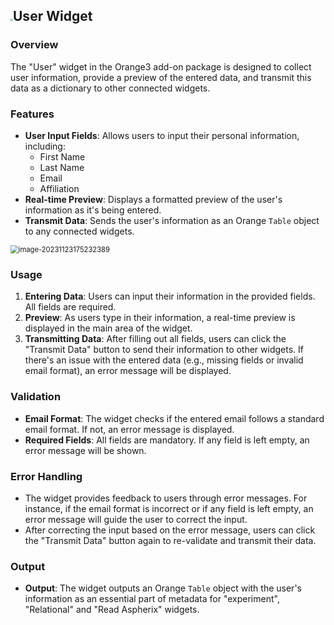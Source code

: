 ## <img src="C:\Users\Orangepanda\orange-demvironment\orangedemvironment\icons\User.png" style="zoom:25%;" />User Widget

### Overview

The "User" widget in the Orange3 add-on package is designed to collect user information, provide a preview of the entered data, and transmit this data as a dictionary to other connected widgets.

### Features

- **User Input Fields**: Allows users to input their personal information, including:
  - First Name
  - Last Name
  - Email
  - Affiliation
- **Real-time Preview**: Displays a formatted preview of the user's information as it's being entered.
- **Transmit Data**: Sends the user's information as an Orange `Table` object to any connected widgets.

<img src="C:\Users\Orangepanda\AppData\Roaming\Typora\typora-user-images\image-20231123175232389.png" alt="image-20231123175232389" style="zoom:80%;" />

### Usage

1. **Entering Data**: Users can input their information in the provided fields. All fields are required.
2. **Preview**: As users type in their information, a real-time preview is displayed in the main area of the widget.
3. **Transmitting Data**: After filling out all fields, users can click the "Transmit Data" button to send their information to other widgets. If there's an issue with the entered data (e.g., missing fields or invalid email format), an error message will be displayed.

### Validation

- **Email Format**: The widget checks if the entered email follows a standard email format. If not, an error message is displayed.
- **Required Fields**: All fields are mandatory. If any field is left empty, an error message will be shown.

### Error Handling

- The widget provides feedback to users through error messages. For instance, if the email format is incorrect or if any field is left empty, an error message will guide the user to correct the input.
- After correcting the input based on the error message, users can click the "Transmit Data" button again to re-validate and transmit their data.

### Output

- **Output**: The widget outputs an Orange `Table` object with the user's information as an essential part of metadata for "experiment", "Relational" and "Read Aspherix" widgets.

